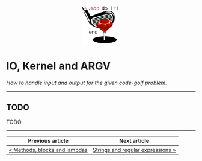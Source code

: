 <p align="center"><img width="100" src="../assets/golf.png"></p>

# IO, Kernel and ARGV

*How to handle input and output for the given code-golf problem.*

------

## TODO

TODO

------

|             Previous article             |               Next article               |
| :--------------------------------------: | :--------------------------------------: |
| [« Methods, blocks and lambdas](../articles/2.md) | [Strings and regular expressions »](../articles/4.md) |

